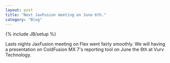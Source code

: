 ```yaml
---
layout: post
title: "Next JaxFusion meeting on June 6th."
category: "Blog"
---
```

{% include JB/setup %}

Lasts nights JaxFusion meeting on Flex went fairly smoothly. We will having a presentation on ColdFusion MX 7's reporting tool on June the 6th at Vurv Technology.